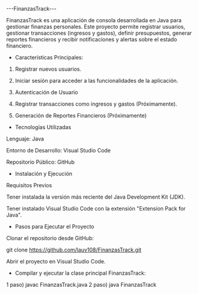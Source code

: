 ---FinanzasTrack---

FinanzasTrack es una aplicación de consola desarrollada en Java para gestionar finanzas personales. Este proyecto permite registrar usuarios, gestionar transacciones (ingresos y gastos), definir presupuestos, generar reportes financieros y recibir notificaciones y alertas sobre el estado financiero.

- Características Principales:

1) Registrar nuevos usuarios.

2) Iniciar sesión para acceder a las funcionalidades de la aplicación.

3) Autenticación de Usuario

4) Registrar transacciones como ingresos y gastos (Próximamente).

6) Generación de Reportes Financieros (Próximamente)


- Tecnologías Utilizadas

Lenguaje: Java

Entorno de Desarrollo: Visual Studio Code

Repositorio Público: GitHub


- Instalación y Ejecución

Requisitos Previos

Tener instalada la versión más reciente del Java Development Kit (JDK).

Tener instalado Visual Studio Code con la extensión "Extension Pack for Java".


- Pasos para Ejecutar el Proyecto

Clonar el repositorio desde GitHub:

git clone <https://github.com/lauv108/FinanzasTrack.git>

Abrir el proyecto en Visual Studio Code.


- Compilar y ejecutar la clase principal FinanzasTrack:

1 paso) javac FinanzasTrack.java
2 paso) java FinanzasTrack
